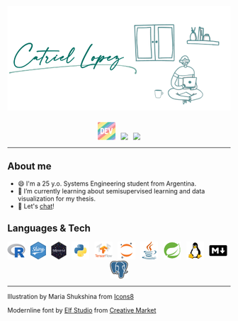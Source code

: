 
# [![header](https://raw.githubusercontent.com/JCatrielLopez/JCatrielLopez/master/assets/header.png)]()
<p align='center'>
    <a href="https://dev.to/catriel"><img height="40" src="https://raw.githubusercontent.com/JCatrielLopez/JCatrielLopez/master/assets/dev-rainbow.png"></a>&nbsp;&nbsp;
    <a href="mailto:jcatriel.lopez@gmail.com"><img height="40" src="https://i.pinimg.com/originals/cd/4f/31/cd4f31ea277e75882183f976be8a9f90.png"></a>&nbsp;&nbsp;
    <a href="https://www.linkedin.com/in/jcatriellopez/"><img height="40" src="https://image.flaticon.com/icons/png/512/174/174857.png"></a>
</p>

---

## About me
- 😄 I'm a 25 y.o. Systems Engineering student from Argentina.
- 🌱 I’m currently learning about semisupervised learning and data visualization for my thesis.
- 💬 Let's [chat](https://github.com/JCatrielLopez/JCatrielLopez/issues/new)!

## Languages & Tech

<p align='center'>
    <img height="40" src="https://raw.githubusercontent.com/github/explore/80688e429a7d4ef2fca1e82350fe8e3517d3494d/topics/r/r.png">&nbsp;&nbsp;
    <img height="40" src="https://github.com/rstudio/shiny/blob/master/man/figures/logo.png">&nbsp;&nbsp;
    <img height="40" src="https://raw.githubusercontent.com/tidyverse/tidyverse/master/man/figures/logo.png">&nbsp;&nbsp;
    <img height="40" src="https://raw.githubusercontent.com/github/explore/80688e429a7d4ef2fca1e82350fe8e3517d3494d/topics/python/python.png">&nbsp;&nbsp;
    <img height="40" src="https://raw.githubusercontent.com/github/explore/80688e429a7d4ef2fca1e82350fe8e3517d3494d/topics/tensorflow/tensorflow.png">&nbsp;&nbsp;
    <img height="40" src="https://raw.githubusercontent.com/github/explore/80688e429a7d4ef2fca1e82350fe8e3517d3494d/topics/jupyter-notebook/jupyter-notebook.png">&nbsp;&nbsp;
    <img height="40" src="https://raw.githubusercontent.com/github/explore/80688e429a7d4ef2fca1e82350fe8e3517d3494d/topics/java/java.png">&nbsp;&nbsp;
    <img height="40" src="https://raw.githubusercontent.com/github/explore/80688e429a7d4ef2fca1e82350fe8e3517d3494d/topics/spring-boot/spring-boot.png">&nbsp;&nbsp;
    <img height="40" src="https://raw.githubusercontent.com/github/explore/80688e429a7d4ef2fca1e82350fe8e3517d3494d/topics/linux/linux.png">&nbsp;&nbsp;
    <img height="40" src="https://raw.githubusercontent.com/github/explore/80688e429a7d4ef2fca1e82350fe8e3517d3494d/topics/markdown/markdown.png">&nbsp;&nbsp;
    <img height="40" src="https://raw.githubusercontent.com/github/explore/80688e429a7d4ef2fca1e82350fe8e3517d3494d/topics/postgresql/postgresql.png">
</p>

---
<p>Illustration by Maria Shukshina from <a href="https://icons8.com/">Icons8</a></p>
<p>Modernline font by <a href="https://creativemarket.com/Ef_Studio">Elf Studio</a> from <a href="https://creativemarket.com/Ef_Studio/4991517-modernline-handwritten-font">Creative Market</a></p>
